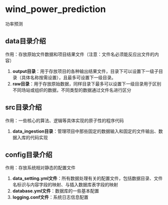 # wind_power_prediction
功率预测

## data目录介绍
作用：存放原始文件数据和项目结果文件（注意：文件名必须能反应出文件的内容）
1. **output目录**：用于存放项目的各种输出结果文件，目录下可以设置下一级子目录（具体名称按需设置），且最多可设置下一级目录。
2. **raw目录**：用于存放原始数据，同样目录下最多可以设置下一级目录用于区别不同场站或组织的数据，不同类型的数据通过文件名进行区分
   
## src目录介绍
作用：一些核心的算法、逻辑等具体实现的原子性的程序代码
1. **data_ingestion目录**：管理项目中那些固定的数据输入和固定的文件输出、数据入库的代码实现

## config目录介绍
作用：存放系统相对静态的配置文件
1. **data_setting.yml文件**：所有数据处理有关的配置文件，包括数据目录、文件名标识与内容字段的映射、与插入数据库表字段的映射
2. **database.yml文件**：数据库的一些基本配置
3. **logging.conf文件**：系统日志信息配置

